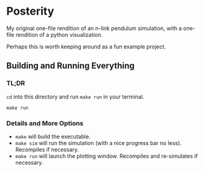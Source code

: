 # Posterity

My original one-file rendition of an n-link pendulum simulation, with a one-file rendition of a python visualization.

Perhaps this is worth keeping around as a fun example project.

## Building and Running Everything

### TL;DR

`cd` into this directory and run `make run` in your terminal.

```console
make run
```

### Details and More Options

* `make` will build the executable.
* `make sim` will run the simulation (with a nice progress bar no less). Recompiles if necessary.
* `make run` will launch the plotting window. Recompiles and re-simulates if necessary.
